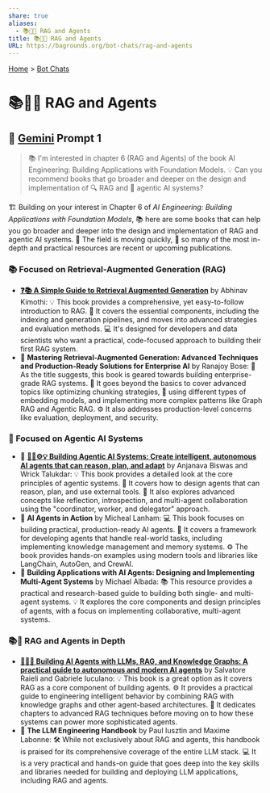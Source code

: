 ```yaml
---
share: true
aliases:
  - 📚🤖💬 RAG and Agents
title: 📚🤖💬 RAG and Agents
URL: https://bagrounds.org/bot-chats/rag-and-agents
---
```

[Home](../index.md) > [Bot Chats](./index.md)  
# 📚🤖💬 RAG and Agents  
## 💬 [Gemini](../software/gemini.md) Prompt 1  
> 📚 I'm interested in chapter 6 (RAG and Agents) of the book AI Engineering: Building Applications with Foundation Models. 💡 Can you recommend books that go broader and deeper on the design and implementation of 🔍 RAG and 🤖 agentic AI systems?  
  
🏗️ Building on your interest in Chapter 6 of *AI Engineering: Building Applications with Foundation Models*, 📚 here are some books that can help you go broader and deeper into the design and implementation of RAG and agentic AI systems. 🚀 The field is moving quickly, 📰 so many of the most in-depth and practical resources are recent or upcoming publications.  
  
### 📚 Focused on Retrieval-Augmented Generation (RAG)  
  
* **[❓📚 A Simple Guide to Retrieval Augmented Generation](../books/a-simple-guide-to-retrieval-augmented-generation.md)** by Abhinav Kimothi: 💡 This book provides a comprehensive, yet easy-to-follow introduction to RAG. 🧩 It covers the essential components, including the indexing and generation pipelines, and moves into advanced strategies and evaluation methods. 💻 It's designed for developers and data scientists who want a practical, code-focused approach to building their first RAG system.  
* 📖 **Mastering Retrieval-Augmented Generation: Advanced Techniques and Production-Ready Solutions for Enterprise AI** by Ranajoy Bose: 🏢 As the title suggests, this book is geared towards building enterprise-grade RAG systems. 🚀 It goes beyond the basics to cover advanced topics like optimizing chunking strategies, 🧠 using different types of embedding models, and implementing more complex patterns like Graph RAG and Agentic RAG. ⚙️ It also addresses production-level concerns like evaluation, deployment, and security.  
  
### 🤖 Focused on Agentic AI Systems  
  
* 📖 **[🤖🧠⚙️💡 Building Agentic AI Systems: Create intelligent, autonomous AI agents that can reason, plan, and adapt](../books/building-agentic-ai-systems-create-intelligent-autonomous-ai-agents-that-can-reason-plan-and-adapt.md)** by Anjanava Biswas and Wrick Talukdar: 💡 This book provides a detailed look at the core principles of agentic systems. 🧠 It covers how to design agents that can reason, plan, and use external tools. 🤝 It also explores advanced concepts like reflection, introspection, and multi-agent collaboration using the "coordinator, worker, and delegator" approach.  
* 📖 **AI Agents in Action** by Micheal Lanham: 💻 This book focuses on building practical, production-ready AI agents. 🧩 It covers a framework for developing agents that handle real-world tasks, including implementing knowledge management and memory systems. ⚙️ The book provides hands-on examples using modern tools and libraries like LangChain, AutoGen, and CrewAI.  
* 📖 **Building Applications with AI Agents: Designing and Implementing Multi-Agent Systems** by Michael Albada: 📚 This resource provides a practical and research-based guide to building both single- and multi-agent systems. 💡 It explores the core components and design principles of agents, with a focus on implementing collaborative, multi-agent systems.  
  
### 📚🤖 RAG and Agents in Depth  
  
* **[🤖🧠🔗 Building AI Agents with LLMs, RAG, and Knowledge Graphs: A practical guide to autonomous and modern AI agents](../books/building-ai-agents-with-llms-rag-and-knowledge-graphs-a-practical-guide-to-autonomous-and-modern-ai-agents.md)** by Salvatore Raieli and Gabriele Iuculano: 💡 This book is a great option as it covers RAG as a core component of building agents. ⚙️ It provides a practical guide to engineering intelligent behavior by combining RAG with knowledge graphs and other agent-based architectures. 🚀 It dedicates chapters to advanced RAG techniques before moving on to how these systems can power more sophisticated agents.  
* 📖 **The LLM Engineering Handbook** by Paul Iusztin and Maxime Labonne: 🛠️ While not exclusively about RAG and agents, this handbook is praised for its comprehensive coverage of the entire LLM stack. 💻 It is a very practical and hands-on guide that goes deep into the key skills and libraries needed for building and deploying LLM applications, including RAG and agents.